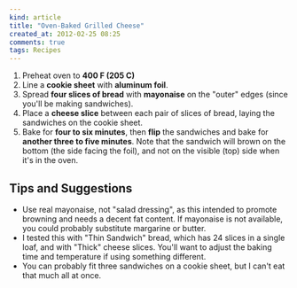 ```yaml
---
kind: article
title: "Oven-Baked Grilled Cheese"
created_at: 2012-02-25 08:25
comments: true
tags: Recipes
---
```


1. Preheat oven to **400 F (205 C)**
2. Line a **cookie sheet** with **aluminum foil**.
3. Spread **four slices of bread** with **mayonaise** on the "outer"
   edges (since you'll be making sandwiches).
4. Place a **cheese slice** between each pair of slices of bread,
   laying the sandwiches on the cookie sheet.
5. Bake for **four to six minutes**, then **flip** the sandwiches
   and bake for **another three to five minutes**. Note that the
   sandwich will brown on the bottom (the side facing the foil), and
   not on the visible (top) side when it's in the oven.

Tips and Suggestions
--------------------

- Use real mayonaise, not "salad dressing", as this intended to
  promote browning and needs a decent fat content. If mayonaise is
  not available, you could probably substitute margarine or butter.
- I tested this with "Thin Sandwich" bread, which has 24 slices in a
  single loaf, and with "Thick" cheese slices. You'll want to adjust
  the baking time and temperature if using something different.
- You can probably fit three sandwiches on a cookie sheet, but I
  can't eat that much all at once.

